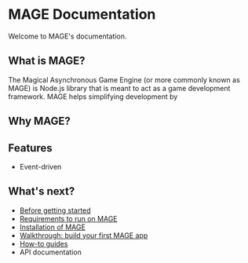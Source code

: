 MAGE Documentation
==================

Welcome to MAGE's documentation.

What is MAGE?
-------------

The Magical Asynchronous Game Engine (or more commonly known as MAGE) is Node.js library that is meant to act as a game development framework. MAGE helps simplifying development by

Why MAGE?
---------

Features
---------

* Event-driven

What's next?
--------------

* [Before getting started](./BEFORE.md)
* [Requirements to run on MAGE](./REQUIREMENTS.md)
* [Installation of MAGE](./INSTALLATION.md)
* [Walkthrough: build your first MAGE app](walkthrough/README.md)
* [How-to guides](./howto/README.md)
* API documentation
